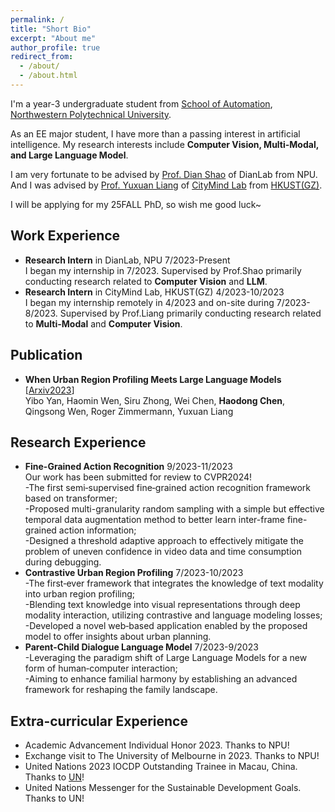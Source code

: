 ```yaml
---
permalink: /
title: "Short Bio"
excerpt: "About me"
author_profile: true
redirect_from: 
  - /about/
  - /about.html
---
```


I'm a year-3 undergraduate student from [School of Automation](https://zdhxy.nwpu.edu.cn/), [Northwestern Polytechnical University](https://www.nwpu.edu.cn/). 

As an EE major student, I have more than a passing interest in artificial intelligence. My research interests include **Computer Vision, Multi-Modal, and Large Language Model**.

I am very fortunate to be advised by [Prof. Dian Shao](https://scholar.google.com/citations?user=amxDSLoAAAAJ&hl=en) of DianLab from NPU. And I was advised by [Prof. Yuxuan Liang](https://scholar.google.com/citations?user=n9cODgcAAAAJ) of [CityMind Lab](https://citymind.top/) from [HKUST(GZ)](https://www.hkust-gz.edu.cn/).

I will be applying for my 25FALL PhD, so wish me good luck~




Work Experience
------
- **Research Intern** in DianLab, NPU 7/2023-Present<br>
I began my internship in 7/2023. Supervised by Prof.Shao primarily conducting research related to **Computer Vision** and **LLM**.
- **Research Intern** in CityMind Lab, HKUST(GZ) 4/2023-10/2023<br>
I began my internship remotely in 4/2023 and on-site during 7/2023-8/2023. Supervised by Prof.Liang primarily conducting research related to **Multi-Modal** and **Computer Vision**.

Publication
------
- **When Urban Region Profiling Meets Large Language Models** [[Arxiv2023](https://arxiv.org/pdf/2310.18340.pdf)]<br>
Yibo Yan, Haomin Wen, Siru Zhong, Wei Chen, **Haodong Chen**, Qingsong Wen, Roger Zimmermann, Yuxuan Liang


Research Experience
------
- **Fine-Grained Action Recognition**    9/2023-11/2023<br>
Our work has been submitted for review to CVPR2024!<br>
  -The first semi‑supervised fine‑grained action recognition framework based on transformer;<br>
  -Proposed multi-granularity random sampling with a simple but effective temporal data augmentation method to better learn inter-frame fine-grained action information;<br>
  -Designed a threshold adaptive approach to effectively mitigate the problem of uneven confidence in video data and time consumption during debugging.<br>
- **Contrastive Urban Region Profiling**             7/2023-10/2023<br>
  -The first‑ever framework that integrates the knowledge of text modality into urban region profiling;<br>
  -Blending text knowledge into visual representations through deep modality interaction, utilizing contrastive and language modeling losses;<br>
  -Developed a novel web‑based application enabled by the proposed model to offer insights about urban planning.<br>
- **Parent-Child Dialogue Language Model**           7/2023-9/2023<br>
  -Leveraging the paradigm shift of Large Language Models for a new form of human‑computer interaction;<br>
  -Aiming to enhance familial harmony by establishing an advanced framework for reshaping the family landscape.<br>


Extra-curricular Experience
------
- Academic Advancement Individual Honor 2023. Thanks to NPU!
- Exchange visit to The University of Melbourne in 2023. Thanks to NPU!
- United Nations 2023 IOCDP Outstanding Trainee in Macau, China. Thanks to [UN](https://www.un.org/en/)!
- United Nations Messenger for the Sustainable Development Goals. Thanks to UN!

<script type="text/javascript" id="mapmyvisitors" src="//mapmyvisitors.com/map.js?d=K5mXqzOGNWeXE2Ezi93zbcP2GhxzuJjlVPOeC5nKM24&cl=ffffff&w=a"></script>
